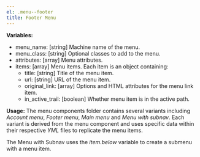 ```yaml
---
el: .menu--footer
title: Footer Menu
---
```


__Variables:__
* menu_name: [string] Machine name of the menu.
* menu_class: [string] Optional classes to add to the menu.
* attributes: [array] Menu attributes.
* items: [array] Menu items. Each item is an object containing:
  * title: [string] Title of the menu item.
  * url: [string] URL of the menu item.
  * original_link: [array] Options and HTML attributes for the menu link item.
  * in_active_trail: [boolean] Whether menu item is in the active path.

__Usage:__
The menu components folder contains several variants including _Account menu_,
_Footer menu_, _Main menu_ and _Menu with subnav_.  Each variant is derived from
the menu component and uses specific data within their respective _YML_ files to
replicate the menu items.

The Menu with Subnav uses the _item.below_ variable to create a submenu with a
menu item.
